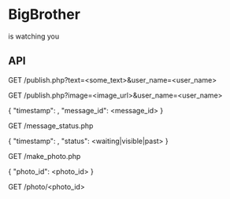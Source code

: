 # BigBrother

is watching you

## API

GET /publish.php?text=<some_text>&user_name=<user_name>

GET /publish.php?image=<image_url>&user_name=<user_name>

{
    "timestamp": <timestamp>,
    "message_id": <message_id>
}

GET /message_status.php

{
    "timestamp": <timestamp>,
    "status": <waiting|visible|past>
}

GET /make_photo.php

{
    "photo_id": <photo_id>
}

GET /photo/<photo_id>

